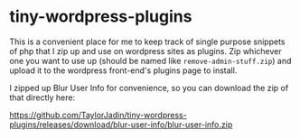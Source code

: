 # tiny-wordpress-plugins
This is a convenient place for me to keep track of single purpose snippets of php that I zip up and use on wordpress sites as plugins. Zip whichever one you want to use up (should be named like `remove-admin-stuff.zip`) and upload it to the wordpress front-end's plugins page to install. 

I zipped up Blur User Info for convenience, so you can download the zip of that directly here:

https://github.com/TaylorJadin/tiny-wordpress-plugins/releases/download/blur-user-info/blur-user-info.zip
